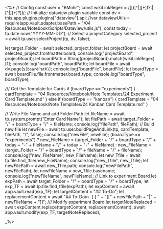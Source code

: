 <%*
// Config
const user = "BMohr";
const wikiLinkRegex = /\[\[([^|\]]+)(?:\|[^|\]]+)?\]\]/;
// Initialize dataview plugin variable
const dv = this.app.plugins.plugins["dataview"].api;
//var dataviewUtils = require(app.vault.adapter.basePath + "/04 Resources/Notebook/Scripts/Dataview/utils.js");
const today = tp.date.now("YYYY-MM-DD");
// Select a projectCategory
selected_project = await tp.user.selectProject(tp, dv, false);

let target_Folder = await selected_project.folder;
let projectBoard = await selected_project.frontmatter.board;
console.log("projectBoard", projectBoard);
let boardPath = String(projectBoard).match(wikiLinkRegex)[1];
console.log("boardPath", boardPath);
let boardFile = await dv.page(`${boardPath}`);
console.log("boardFile", boardFile);
let boardType = await boardFile.file.frontmatter.board_type;
console.log("boardType", boardType);

/// Get the Template for Cards
if (boardType == "experiments") {
cardTemplate = "04 Resources/Notebook/Note Templates/24 Experiment Card Template.md"
} else if (boardType == "kanban") {
cardTemplate = "04 Resources/Notebook/Note Templates/24 Kanban Card Template.md"
}

// Write File Name and add Folder Path
let fileName = await tp.system.prompt("Enter Card Name");
let filePath = await target_Folder + "/" + boardType + "/" + fileName;
console.log("filePath", filePath);
// Build new file
let newFile = await tp.user.buildPageAndLink(tp, cardTemplate, filePath, "/", false);
console.log("newFile", newFile);
(boardType == "experiments") ? new_FileName = (target_Folder + "/" + boardType + "/" + today + "-" + fileName + "/" + today + "-" + fileName) : new_FileName = (target_Folder + "/" + boardType + "/" + fileName + "/" + fileName);
console.log("new_FileName", new_FileName);
let new_Tfile = await tp.file.find_tfile(new_FileName);
console.log("new_Tfile", new_Tfile);
let newFilePath = await new_Tfile.path;
console.log("newFilePath", newFilePath);
let newFileName = new_Tfile.basename;
console.log("newFileName", newFileName);
// Link to experiment Board
let expPath = await target_Folder + "/" + boardType + "/" + boardType;
let exp_TF = await tp.file.find_tfile(expPath);
let expContent = await app.vault.read(exp_TF);
let targetContent = "## To-Do";
let replacementContent = await "## To-Do\n- [ ] " + "[[" + newFilePath + "|" + newFileName + "]]";
/// Modify experiment Board
let targetNoteReplaced = await expContent.replace(targetContent, replacementContent);
await app.vault.modify(exp_TF, targetNoteReplaced);

_%>

